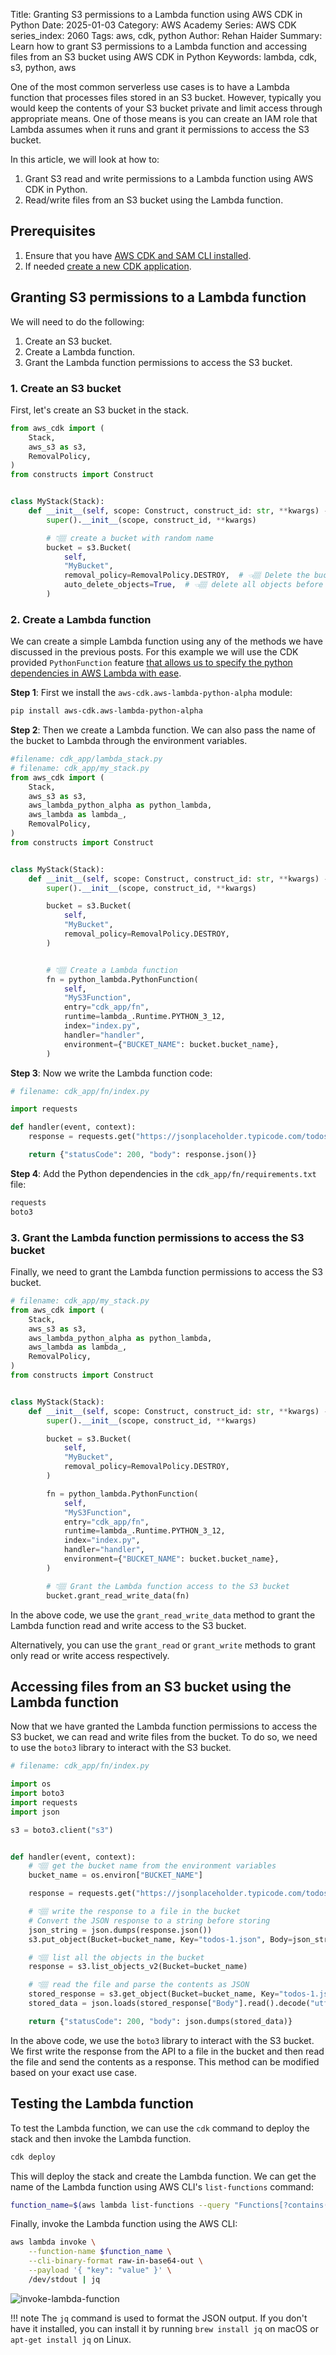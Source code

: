 Title: Granting S3 permissions to a Lambda function using AWS CDK in Python
Date: 2025-01-03
Category: AWS Academy
Series: AWS CDK
series_index: 2060
Tags: aws, cdk, python
Author: Rehan Haider
Summary: Learn how to grant S3 permissions to a Lambda function and accessing files from an S3 bucket using AWS CDK in Python
Keywords: lambda, cdk, s3, python, aws


One of the most common serverless use cases is to have a Lambda function that processes files stored in an S3 bucket. However, typically you would keep the contents of your S3 bucket private and limit access through appropriate means. One of those means is you can create an IAM role that Lambda assumes when it runs and grant it permissions to access the S3 bucket.

In this article, we will look at how to:
1. Grant S3 read and write permissions to a Lambda function using AWS CDK in Python.
2. Read/write files from an S3 bucket using the Lambda function.

## Prerequisites

1. Ensure that you have [AWS CDK and SAM CLI installed]({filename}00000100-cdk-installing-cdk-sam-cli.md). 
2. If needed [create a new CDK application]({filename}50000020-cdk-new-app.md).


## Granting S3 permissions to a Lambda function

We will need to do the following:

1. Create an S3 bucket.
2. Create a Lambda function.
3. Grant the Lambda function permissions to access the S3 bucket.

### 1. Create an S3 bucket

First, let's create an S3 bucket in the stack.

```python
from aws_cdk import (
    Stack,
    aws_s3 as s3,
    RemovalPolicy,
)
from constructs import Construct


class MyStack(Stack):
    def __init__(self, scope: Construct, construct_id: str, **kwargs) -> None:
        super().__init__(scope, construct_id, **kwargs)

        # 👇🏽 create a bucket with random name
        bucket = s3.Bucket(
            self,
            "MyBucket",
            removal_policy=RemovalPolicy.DESTROY,  # 👈🏽 Delete the bucket with stack
            auto_delete_objects=True,  # 👈🏽 delete all objects before deleting bucket
        )
```

### 2. Create a Lambda function

We can create a simple Lambda function using any of the methods we have discussed in the previous posts. For this example we will use the CDK provided `PythonFunction` feature [that allows us to specify the python dependencies in AWS Lambda with ease]({filename}50002030-cdk-fn-lambda-python-deps.md).

**Step 1**: First we install the `aws-cdk.aws-lambda-python-alpha` module:

```bash
pip install aws-cdk.aws-lambda-python-alpha
```

**Step 2**: Then we create a Lambda function. We can also pass the name of the bucket to Lambda through the environment variables.

```python
#filename: cdk_app/lambda_stack.py
# filename: cdk_app/my_stack.py
from aws_cdk import (
    Stack,
    aws_s3 as s3,
    aws_lambda_python_alpha as python_lambda,
    aws_lambda as lambda_,
    RemovalPolicy,
)
from constructs import Construct


class MyStack(Stack):
    def __init__(self, scope: Construct, construct_id: str, **kwargs) -> None:
        super().__init__(scope, construct_id, **kwargs)

        bucket = s3.Bucket(
            self,
            "MyBucket",
            removal_policy=RemovalPolicy.DESTROY,
        )


        # 👇🏽 Create a Lambda function
        fn = python_lambda.PythonFunction(
            self,
            "MyS3Function",
            entry="cdk_app/fn",
            runtime=lambda_.Runtime.PYTHON_3_12,
            index="index.py",
            handler="handler",
            environment={"BUCKET_NAME": bucket.bucket_name},
        )


```

**Step 3**: Now we write the Lambda function code:

```python
# filename: cdk_app/fn/index.py

import requests

def handler(event, context):
    response = requests.get("https://jsonplaceholder.typicode.com/todos/1")

    return {"statusCode": 200, "body": response.json()}
```


**Step 4**: Add the Python dependencies in the `cdk_app/fn/requirements.txt` file:

```txt
requests
boto3
```


### 3. Grant the Lambda function permissions to access the S3 bucket

Finally, we need to grant the Lambda function permissions to access the S3 bucket.

```python
# filename: cdk_app/my_stack.py
from aws_cdk import (
    Stack,
    aws_s3 as s3,
    aws_lambda_python_alpha as python_lambda,
    aws_lambda as lambda_,
    RemovalPolicy,
)
from constructs import Construct


class MyStack(Stack):
    def __init__(self, scope: Construct, construct_id: str, **kwargs) -> None:
        super().__init__(scope, construct_id, **kwargs)

        bucket = s3.Bucket(
            self,
            "MyBucket",
            removal_policy=RemovalPolicy.DESTROY,
        )

        fn = python_lambda.PythonFunction(
            self,
            "MyS3Function",
            entry="cdk_app/fn",
            runtime=lambda_.Runtime.PYTHON_3_12,
            index="index.py",
            handler="handler",
            environment={"BUCKET_NAME": bucket.bucket_name},
        )

        # 👇🏽 Grant the Lambda function access to the S3 bucket
        bucket.grant_read_write_data(fn)

```

In the above code, we use the `grant_read_write_data` method to grant the Lambda function read and write access to the S3 bucket.

Alternatively, you can use the `grant_read` or `grant_write` methods to grant only read or write access respectively.


## Accessing files from an S3 bucket using the Lambda function


Now that we have granted the Lambda function permissions to access the S3 bucket, we can read and write files from the bucket. To do so, we need to use the `boto3` library to interact with the S3 bucket.

```python
# filename: cdk_app/fn/index.py

import os
import boto3
import requests
import json

s3 = boto3.client("s3")


def handler(event, context):
    # 👇🏽 get the bucket name from the environment variables
    bucket_name = os.environ["BUCKET_NAME"]

    response = requests.get("https://jsonplaceholder.typicode.com/todos/1")

    # 👇🏽 write the response to a file in the bucket
    # Convert the JSON response to a string before storing
    json_string = json.dumps(response.json())
    s3.put_object(Bucket=bucket_name, Key="todos-1.json", Body=json_string)

    # 👇🏽 list all the objects in the bucket
    response = s3.list_objects_v2(Bucket=bucket_name)

    # 👇🏽 read the file and parse the contents as JSON
    stored_response = s3.get_object(Bucket=bucket_name, Key="todos-1.json")
    stored_data = json.loads(stored_response["Body"].read().decode("utf-8"))

    return {"statusCode": 200, "body": json.dumps(stored_data)}
```

In the above code, we use the `boto3` library to interact with the S3 bucket. We first write the response from the API to a file in the bucket and then read the file and send the contents as a response. This method can be modified based on your exact use case.

## Testing the Lambda function

To test the Lambda function, we can use the `cdk` command to deploy the stack and then invoke the Lambda function.

```bash
cdk deploy
```

This will deploy the stack and create the Lambda function. We can get the name of the Lambda function using AWS CLI's `list-functions` command:

```bash
function_name=$(aws lambda list-functions --query "Functions[?contains(FunctionName, 'MyS3Function')].[FunctionName]" --output text)
```

Finally, invoke the Lambda function using the AWS CLI:

```bash
aws lambda invoke \
    --function-name $function_name \
    --cli-binary-format raw-in-base64-out \
    --payload '{ "key": "value" }' \
    /dev/stdout | jq
```

![invoke-lambda-function]({static}/images/aws/50002060-01-lambda-response.png)


!!! note
    The `jq` command is used to format the JSON output. If you don't have it installed, you can install it by running `brew install jq` on macOS or `apt-get install jq` on Linux.


